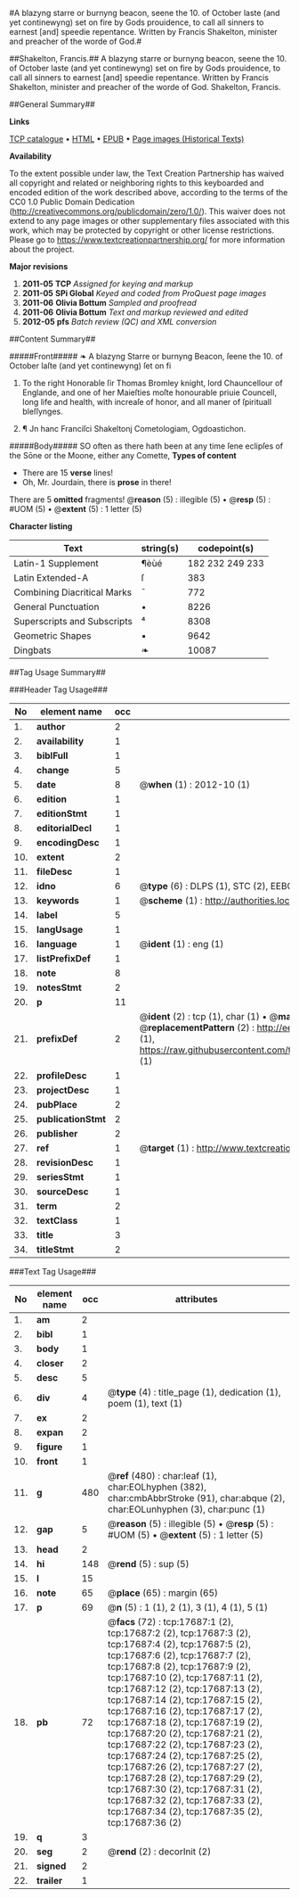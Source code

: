 #A blazyng starre or burnyng beacon, seene the 10. of October laste (and yet continewyng) set on fire by Gods prouidence, to call all sinners to earnest [and] speedie repentance. Written by Francis Shakelton, minister and preacher of the worde of God.#

##Shakelton, Francis.##
A blazyng starre or burnyng beacon, seene the 10. of October laste (and yet continewyng) set on fire by Gods prouidence, to call all sinners to earnest [and] speedie repentance. Written by Francis Shakelton, minister and preacher of the worde of God.
Shakelton, Francis.

##General Summary##

**Links**

[TCP catalogue](http://www.ota.ox.ac.uk/tcp/)  • 
[HTML](http://tei.it.ox.ac.uk/tcp/Texts-HTML/free/A11/A11953.html)  • 
[EPUB](http://tei.it.ox.ac.uk/tcp/Texts-EPUB/free/A11/A11953.epub) • 
[Page images (Historical Texts)](https://historicaltexts.jisc.ac.uk/eebo-99852371e)

**Availability**

To the extent possible under law, the Text Creation Partnership has waived all copyright and related or neighboring rights to this keyboarded and encoded edition of the work described above, according to the terms of the CC0 1.0 Public Domain Dedication (http://creativecommons.org/publicdomain/zero/1.0/). This waiver does not extend to any page images or other supplementary files associated with this work, which may be protected by copyright or other license restrictions. Please go to https://www.textcreationpartnership.org/ for more information about the project.

**Major revisions**

1. __2011-05__ __TCP__ *Assigned for keying and markup*
1. __2011-05__ __SPi Global__ *Keyed and coded from ProQuest page images*
1. __2011-06__ __Olivia Bottum__ *Sampled and proofread*
1. __2011-06__ __Olivia Bottum__ *Text and markup reviewed and edited*
1. __2012-05__ __pfs__ *Batch review (QC) and XML conversion*

##Content Summary##

#####Front#####
❧ A blazyng Starre or burnyng Beacon, ſeene the 10. of October laſte (and yet continewyng) ſet on fi
1. To the right Honorable ſir Thomas Bromley knight, lord Chauncellour of Englande, and one of her Maieſties moſte honourable priuie Councell, long life and health, with increaſe of honor, and all maner of ſpirituall bleſſynges.

1. ¶ Jn hanc Franciſci Shakeltonj Cometologiam, Ogdoastichon.

#####Body#####
SO often as there hath been at any time ſene eclipſes of the Sōne or the Moone, either any Comette,
**Types of content**

  * There are 15 **verse** lines!
  * Oh, Mr. Jourdain, there is **prose** in there!

There are 5 **omitted** fragments! 
 @__reason__ (5) : illegible (5)  •  @__resp__ (5) : #UOM (5)  •  @__extent__ (5) : 1 letter (5)

**Character listing**


|Text|string(s)|codepoint(s)|
|---|---|---|
|Latin-1 Supplement|¶èùé|182 232 249 233|
|Latin Extended-A|ſ|383|
|Combining             Diacritical Marks|̄|772|
|General Punctuation|•|8226|
|Superscripts             and Subscripts|⁴|8308|
|Geometric Shapes|▪|9642|
|Dingbats|❧|10087|

##Tag Usage Summary##

###Header Tag Usage###

|No|element name|occ|attributes|
|---|---|---|---|
|1.|__author__|2||
|2.|__availability__|1||
|3.|__biblFull__|1||
|4.|__change__|5||
|5.|__date__|8| @__when__ (1) : 2012-10 (1)|
|6.|__edition__|1||
|7.|__editionStmt__|1||
|8.|__editorialDecl__|1||
|9.|__encodingDesc__|1||
|10.|__extent__|2||
|11.|__fileDesc__|1||
|12.|__idno__|6| @__type__ (6) : DLPS (1), STC (2), EEBO-CITATION (1), PROQUEST (1), VID (1)|
|13.|__keywords__|1| @__scheme__ (1) : http://authorities.loc.gov/ (1)|
|14.|__label__|5||
|15.|__langUsage__|1||
|16.|__language__|1| @__ident__ (1) : eng (1)|
|17.|__listPrefixDef__|1||
|18.|__note__|8||
|19.|__notesStmt__|2||
|20.|__p__|11||
|21.|__prefixDef__|2| @__ident__ (2) : tcp (1), char (1)  •  @__matchPattern__ (2) : ([0-9\-]+):([0-9IVX]+) (1), (.+) (1)  •  @__replacementPattern__ (2) : http://eebo.chadwyck.com/downloadtiff?vid=$1&page=$2 (1), https://raw.githubusercontent.com/textcreationpartnership/Texts/master/tcpchars.xml#$1 (1)|
|22.|__profileDesc__|1||
|23.|__projectDesc__|1||
|24.|__pubPlace__|2||
|25.|__publicationStmt__|2||
|26.|__publisher__|2||
|27.|__ref__|1| @__target__ (1) : http://www.textcreationpartnership.org/docs/. (1)|
|28.|__revisionDesc__|1||
|29.|__seriesStmt__|1||
|30.|__sourceDesc__|1||
|31.|__term__|2||
|32.|__textClass__|1||
|33.|__title__|3||
|34.|__titleStmt__|2||


###Text Tag Usage###

|No|element name|occ|attributes|
|---|---|---|---|
|1.|__am__|2||
|2.|__bibl__|1||
|3.|__body__|1||
|4.|__closer__|2||
|5.|__desc__|5||
|6.|__div__|4| @__type__ (4) : title_page (1), dedication (1), poem (1), text (1)|
|7.|__ex__|2||
|8.|__expan__|2||
|9.|__figure__|1||
|10.|__front__|1||
|11.|__g__|480| @__ref__ (480) : char:leaf (1), char:EOLhyphen (382), char:cmbAbbrStroke (91), char:abque (2), char:EOLunhyphen (3), char:punc (1)|
|12.|__gap__|5| @__reason__ (5) : illegible (5)  •  @__resp__ (5) : #UOM (5)  •  @__extent__ (5) : 1 letter (5)|
|13.|__head__|2||
|14.|__hi__|148| @__rend__ (5) : sup (5)|
|15.|__l__|15||
|16.|__note__|65| @__place__ (65) : margin (65)|
|17.|__p__|69| @__n__ (5) : 1 (1), 2 (1), 3 (1), 4 (1), 5 (1)|
|18.|__pb__|72| @__facs__ (72) : tcp:17687:1 (2), tcp:17687:2 (2), tcp:17687:3 (2), tcp:17687:4 (2), tcp:17687:5 (2), tcp:17687:6 (2), tcp:17687:7 (2), tcp:17687:8 (2), tcp:17687:9 (2), tcp:17687:10 (2), tcp:17687:11 (2), tcp:17687:12 (2), tcp:17687:13 (2), tcp:17687:14 (2), tcp:17687:15 (2), tcp:17687:16 (2), tcp:17687:17 (2), tcp:17687:18 (2), tcp:17687:19 (2), tcp:17687:20 (2), tcp:17687:21 (2), tcp:17687:22 (2), tcp:17687:23 (2), tcp:17687:24 (2), tcp:17687:25 (2), tcp:17687:26 (2), tcp:17687:27 (2), tcp:17687:28 (2), tcp:17687:29 (2), tcp:17687:30 (2), tcp:17687:31 (2), tcp:17687:32 (2), tcp:17687:33 (2), tcp:17687:34 (2), tcp:17687:35 (2), tcp:17687:36 (2)|
|19.|__q__|3||
|20.|__seg__|2| @__rend__ (2) : decorInit (2)|
|21.|__signed__|2||
|22.|__trailer__|1||
